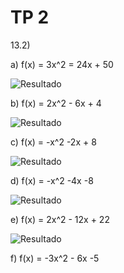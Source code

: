 # TP 2

13.2)

a) f(x) = 3x^2 = 24x + 50

![Resultado](https://i.imgur.com/OimRgG9.png)

b) f(x) = 2x^2 - 6x + 4

![Resultado](https://i.imgur.com/SbUicTl.png)

c) f(x) = -x^2 -2x + 8

![Resultado](https://i.imgur.com/jogtAxt.png)

d) f(x) = -x^2 -4x -8

![Resultado](https://i.imgur.com/MZmfCdh.png)

e) f(x) = 2x^2 - 12x + 22

![Resultado](https://i.imgur.com/KsGfxqi.png)

f) f(x) = -3x^2 - 6x -5
